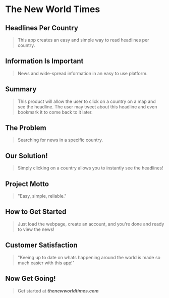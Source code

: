 # The New World Times #

<!-- 
> This material was originally posted [here](http://www.quora.com/What-is-Amazons-approach-to-product-development-and-product-management). It is reproduced here for posterities sake.

There is an approach called "working backwards" that is widely used at Amazon. They work backwards from the customer, rather than starting with an idea for a product and trying to bolt customers onto it. While working backwards can be applied to any specific product decision, using this approach is especially important when developing new products or features.

For new initiatives a product manager typically starts by writing an internal press release announcing the finished product. The target audience for the press release is the new/updated product's customers, which can be retail customers or internal users of a tool or technology. Internal press releases are centered around the customer problem, how current solutions (internal or external) fail, and how the new product will blow away existing solutions.

If the benefits listed don't sound very interesting or exciting to customers, then perhaps they're not (and shouldn't be built). Instead, the product manager should keep iterating on the press release until they've come up with benefits that actually sound like benefits. Iterating on a press release is a lot less expensive than iterating on the product itself (and quicker!).

If the press release is more than a page and a half, it is probably too long. Keep it simple. 3-4 sentences for most paragraphs. Cut out the fat. Don't make it into a spec. You can accompany the press release with a FAQ that answers all of the other business or execution questions so the press release can stay focused on what the customer gets. My rule of thumb is that if the press release is hard to write, then the product is probably going to suck. Keep working at it until the outline for each paragraph flows. 

Oh, and I also like to write press-releases in what I call "Oprah-speak" for mainstream consumer products. Imagine you're sitting on Oprah's couch and have just explained the product to her, and then you listen as she explains it to her audience. That's "Oprah-speak", not "Geek-speak".

Once the project moves into development, the press release can be used as a touchstone; a guiding light. The product team can ask themselves, "Are we building what is in the press release?" If they find they're spending time building things that aren't in the press release (overbuilding), they need to ask themselves why. This keeps product development focused on achieving the customer benefits and not building extraneous stuff that takes longer to build, takes resources to maintain, and doesn't provide real customer benefit (at least not enough to warrant inclusion in the press release).
 -->
 
## Headlines Per Country ##
  <!-- > Name the product in a way the reader (i.e. your target customers) will understand. -->
  > This app creates an easy and simple way to read headlines per country.

## Information Is Important ##
  <!-- > Describe who the market for the product is and what benefit they get. One sentence only underneath the title. -->
  > News and wide-spread information in an easy to use platform.

## Summary ##
  <!-- > Give a summary of the product and the benefit. Assume the reader will not read anything else so make this paragraph good. -->
  > This product will allow the user to click on a country on a map and see the headline. The user may tweet about this headline and even bookmark it to come back to it later.

## The Problem ##
  <!-- > Describe the problem your product solves. -->
  > Searching for news in a specific country.

## Our Solution! ##
  <!-- > Describe how your product elegantly solves the problem. -->
  > Simply clicking on a country allows you to instantly see the headlines!

## Project Motto ##
  <!-- > A quote from a spokesperson in your company. -->
  > "Easy, simple, reliable."

## How to Get Started ##
  <!-- > Describe how easy it is to get started. -->
  > Just load the webpage, create an account, and you're done and ready to view the news!

## Customer Satisfaction ##
  <!-- > Provide a quote from a hypothetical customer that describes how they experienced the benefit. -->
  > "Keeing up to date on whats happening around the world is made so much easier with this app!"

## Now Get Going! ##
  <!-- > Wrap it up and give pointers where the reader should go next. -->
  > Get started at ***thenewworldtimes.com***
